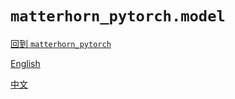 # `matterhorn_pytorch.model`

[回到 `matterhorn_pytorch`](../README.md)

[English](../../en_us/model/README.md)

[中文](../../zh_cn/model/README.md)